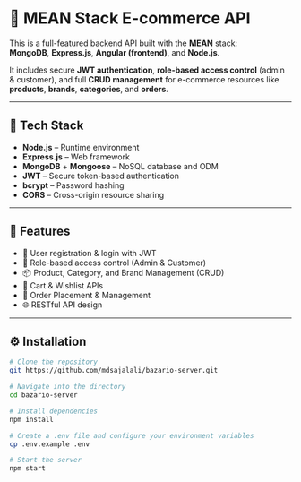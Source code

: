 # 🛒 MEAN Stack E-commerce API

This is a full-featured backend API built with the **MEAN** stack:  
**MongoDB**, **Express.js**, **Angular (frontend)**, and **Node.js**.

It includes secure **JWT authentication**, **role-based access control** (admin & customer), and full **CRUD management** for e-commerce resources like **products**, **brands**, **categories**, and **orders**.

---

## 🚀 Tech Stack

- **Node.js** – Runtime environment  
- **Express.js** – Web framework  
- **MongoDB** + **Mongoose** – NoSQL database and ODM  
- **JWT** – Secure token-based authentication  
- **bcrypt** – Password hashing  
- **CORS** – Cross-origin resource sharing

---

## 🔐 Features

- 🔑 User registration & login with JWT
- 👤 Role-based access control (Admin & Customer)
- 📦 Product, Category, and Brand Management (CRUD)
- 🛒 Cart & Wishlist APIs
- 📃 Order Placement & Management
- 🌐 RESTful API design

---

## ⚙️ Installation

```bash
# Clone the repository
git https://github.com/mdsajalali/bazario-server.git

# Navigate into the directory
cd bazario-server

# Install dependencies
npm install

# Create a .env file and configure your environment variables
cp .env.example .env

# Start the server
npm start